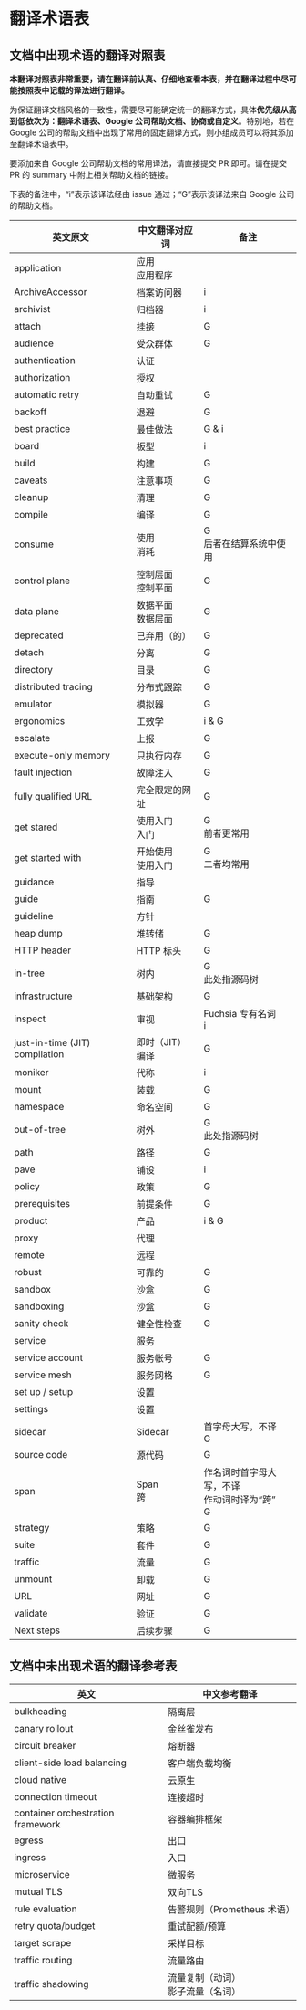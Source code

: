 # 翻译术语表

## 文档中出现术语的翻译对照表

**本翻译对照表非常重要，请在翻译前认真、仔细地查看本表，并在翻译过程中尽可能按照表中记载的译法进行翻译。**

为保证翻译文档风格的一致性，需要尽可能确定统一的翻译方式，具体**优先级从高到低依次为：翻译术语表、Google 公司帮助文档、协商或自定义**。特别地，若在 Google 公司的帮助文档中出现了常用的固定翻译方式，则小组成员可以将其添加至翻译术语表中。

要添加来自 Google 公司帮助文档的常用译法，请直接提交 PR 即可。请在提交 PR 的 summary 中附上相关帮助文档的链接。

下表的备注中，“i”表示该译法经由 issue 通过；“G”表示该译法来自 Google 公司的帮助文档。

| 英文原文                       | 中文翻译对应词         | 备注                                                  |
| ------------------------------ | ---------------------- | ----------------------------------------------------- |
| application                    | 应用 <br> 应用程序     |                                                       |
| ArchiveAccessor                | 档案访问器             | i                                                     |
| archivist                      | 归档器                 | i                                                     |
| attach                         | 挂接                   | G                                                     |
| audience                       | 受众群体               | G                                                     |
| authentication                 | 认证                   |                                                       |
| authorization                  | 授权                   |                                                       |
| automatic retry                | 自动重试               | G                                                     |
| backoff                        | 退避                   | G                                                     |
| best practice                  | 最佳做法               | G & i                                                 |
| board                          | 板型                   | i                                                     |
| build                          | 构建                   | G                                                     |
| caveats                        | 注意事项               | G                                                     |
| cleanup                        | 清理                   | G                                                     |
| compile                        | 编译                   | G                                                     |
| consume                        | 使用 <br> 消耗         | G <br> 后者在结算系统中使用                           |
| control plane                  | 控制层面 <br> 控制平面 | G                                                     |
| data plane                     | 数据平面 <br> 数据层面 | G                                                     |
| deprecated                     | 已弃用（的）           | G                                                     |
| detach                         | 分离                   | G                                                     |
| directory                      | 目录                   | G                                                     |
| distributed tracing            | 分布式跟踪             | G                                                     |
| emulator                       | 模拟器                 | G                                                     |
| ergonomics                     | 工效学                 | i & G                                                 |
| escalate                       | 上报                   | G                                                     |
| execute-only memory            | 只执行内存             | G                                                     |
| fault injection                | 故障注入               | G                                                     |
| fully qualified URL            | 完全限定的网址         | G                                                     |
| get stared                     | 使用入门 <br> 入门     | G <br> 前者更常用                                     |
| get started with               | 开始使用 <br> 使用入门 | G <br> 二者均常用                                     |
| guidance                       | 指导                   |                                                       |
| guide                          | 指南                   | G                                                     |
| guideline                      | 方针                   |                                                       |
| heap dump                      | 堆转储                 | G                                                     |
| HTTP header                    | HTTP 标头              | G                                                     |
| in-tree                        | 树内                   | G <br> 此处指源码树                                   |
| infrastructure                 | 基础架构               | G                                                     |
| inspect                        | 审视                   | Fuchsia 专有名词 <br> i                               |
| just-in-time (JIT) compilation | 即时（JIT）编译        | G                                                     |
| moniker                        | 代称                   | i                                                     |
| mount                          | 装载                   | G                                                     |
| namespace                      | 命名空间               | G                                                     |
| out-of-tree                    | 树外                   | G <br> 此处指源码树                                   |
| path                           | 路径                   | G                                                     |
| pave                           | 铺设                   | i                                                     |
| policy                         | 政策                   | G                                                     |
| prerequisites                  | 前提条件               | G                                                     |
| product                        | 产品                   | i & G                                                 |
| proxy                          | 代理                   |                                                       |
| remote                         | 远程                   |                                                       |
| robust                         | 可靠的                 | G                                                     |
| sandbox                        | 沙盒                   | G                                                     |
| sandboxing                     | 沙盒                   | G                                                     |
| sanity check                   | 健全性检查             | G                                                     |
| service                        | 服务                   |                                                       |
| service account                | 服务帐号               | G                                                     |
| service mesh                   | 服务网格               | G                                                     |
| set up / setup                 | 设置                   |                                                       |
| settings                       | 设置                   |                                                       |
| sidecar                        | Sidecar                | 首字母大写，不译 <br> G                               |
| source code                    | 源代码                 | G                                                     |
| span                           | Span <br> 跨           | 作名词时首字母大写，不译 <br> 作动词时译为“跨” <br> G |
| strategy                       | 策略                   | G                                                     |
| suite                          | 套件                   | G                                                     |
| traffic                        | 流量                   | G                                                     |
| unmount                        | 卸载                   | G                                                     |
| URL                            | 网址                   | G                                                     |
| validate                       | 验证                   | G                                                     |
| Next steps                     | 后续步骤                   | G                                                     |

## 文档中未出现术语的翻译参考表

| 英文                              | 中文参考翻译                          |
| --------------------------------- | ------------------------------------- |
| bulkheading                       | 隔离层                                |
| canary rollout                    | 金丝雀发布                            |
| circuit breaker                   | 熔断器                                |
| client-side load balancing        | 客户端负载均衡                        |
| cloud native                      | 云原生                                |
| connection timeout                | 连接超时                              |
| container orchestration framework | 容器编排框架                          |
| egress                            | 出口                                  |
| ingress                           | 入口                                  |
| microservice                      | 微服务                                |
| mutual TLS                        | 双向TLS                               |
| rule evaluation                   | 告警规则（Prometheus 术语）           |
| retry quota/budget                | 重试配额/预算                         |
| target scrape                     | 采样目标                              |
| traffic routing                   | 流量路由                              |
| traffic shadowing                 | 流量复制（动词）<br> 影子流量（名词） |
